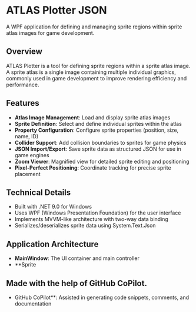 # ATLAS Plotter JSON

A WPF application for defining and managing sprite regions within sprite atlas images for game development.

## Overview
ATLAS Plotter is a tool for defining sprite regions within a sprite atlas image. A sprite atlas is a single image containing multiple individual graphics, commonly used in game development to improve rendering efficiency and performance.

## Features
- **Atlas Image Management**: Load and display sprite atlas images
- **Sprite Definition**: Select and define individual sprites within the atlas
- **Property Configuration**: Configure sprite properties (position, size, name, ID)
- **Collider Support**: Add collision boundaries to sprites for game physics
- **JSON Import/Export**: Save sprite data as structured JSON for use in game engines
- **Zoom Viewer**: Magnified view for detailed sprite editing and positioning
- **Pixel-Perfect Positioning**: Coordinate tracking for precise sprite placement

## Technical Details
- Built with .NET 9.0 for Windows
- Uses WPF (Windows Presentation Foundation) for the user interface
- Implements MVVM-like architecture with two-way data binding
- Serializes/deserializes sprite data using System.Text.Json

## Application Architecture
- **MainWindow**: The UI container and main controller
- **Sprite

## Made with the help of GitHub CoPilot.
- GitHub CoPilot**: Assisted in generating code snippets, comments, and documentation